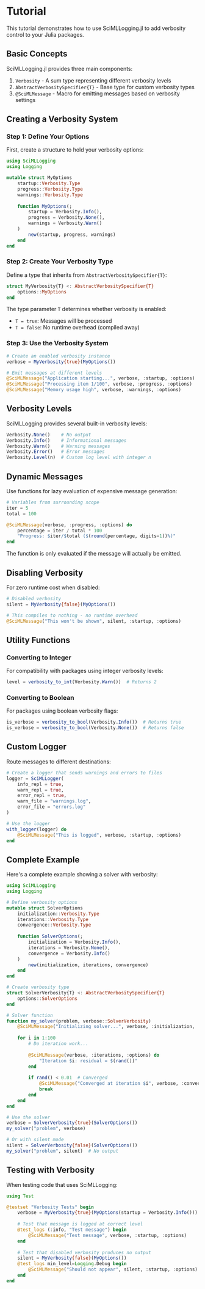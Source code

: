 # Tutorial

This tutorial demonstrates how to use SciMLLogging.jl to add verbosity control to your Julia packages.

## Basic Concepts

SciMLLogging.jl provides three main components:

1. `Verbosity` - A sum type representing different verbosity levels
2. `AbstractVerbositySpecifier{T}` - Base type for custom verbosity types
3. `@SciMLMessage` - Macro for emitting messages based on verbosity settings

## Creating a Verbosity System

### Step 1: Define Your Options

First, create a structure to hold your verbosity options:

```julia
using SciMLLogging
using Logging

mutable struct MyOptions
    startup::Verbosity.Type
    progress::Verbosity.Type
    warnings::Verbosity.Type
    
    function MyOptions(;
        startup = Verbosity.Info(),
        progress = Verbosity.None(),
        warnings = Verbosity.Warn()
    )
        new(startup, progress, warnings)
    end
end
```

### Step 2: Create Your Verbosity Type

Define a type that inherits from `AbstractVerbositySpecifier{T}`:

```julia
struct MyVerbosity{T} <: AbstractVerbositySpecifier{T}
    options::MyOptions
end
```

The type parameter `T` determines whether verbosity is enabled:
- `T = true`: Messages will be processed
- `T = false`: No runtime overhead (compiled away)

### Step 3: Use the Verbosity System

```julia
# Create an enabled verbosity instance
verbose = MyVerbosity{true}(MyOptions())

# Emit messages at different levels
@SciMLMessage("Application starting...", verbose, :startup, :options)
@SciMLMessage("Processing item 1/100", verbose, :progress, :options)
@SciMLMessage("Memory usage high", verbose, :warnings, :options)
```

## Verbosity Levels

SciMLLogging provides several built-in verbosity levels:

```julia
Verbosity.None()    # No output
Verbosity.Info()    # Informational messages
Verbosity.Warn()    # Warning messages
Verbosity.Error()   # Error messages
Verbosity.Level(n)  # Custom log level with integer n
```

## Dynamic Messages

Use functions for lazy evaluation of expensive message generation:

```julia
# Variables from surrounding scope
iter = 5
total = 100

@SciMLMessage(verbose, :progress, :options) do
    percentage = iter / total * 100
    "Progress: $iter/$total ($(round(percentage, digits=1))%)"
end
```

The function is only evaluated if the message will actually be emitted.

## Disabling Verbosity

For zero runtime cost when disabled:

```julia
# Disabled verbosity
silent = MyVerbosity{false}(MyOptions())

# This compiles to nothing - no runtime overhead
@SciMLMessage("This won't be shown", silent, :startup, :options)
```

## Utility Functions

### Converting to Integer

For compatibility with packages using integer verbosity levels:

```julia
level = verbosity_to_int(Verbosity.Warn())  # Returns 2
```

### Converting to Boolean

For packages using boolean verbosity flags:

```julia
is_verbose = verbosity_to_bool(Verbosity.Info())  # Returns true
is_verbose = verbosity_to_bool(Verbosity.None())  # Returns false
```

## Custom Logger

Route messages to different destinations:

```julia
# Create a logger that sends warnings and errors to files
logger = SciMLLogger(
    info_repl = true,
    warn_repl = true,
    error_repl = true,
    warn_file = "warnings.log",
    error_file = "errors.log"
)

# Use the logger
with_logger(logger) do
    @SciMLMessage("This is logged", verbose, :startup, :options)
end
```

## Complete Example

Here's a complete example showing a solver with verbosity:

```julia
using SciMLLogging
using Logging

# Define verbosity options
mutable struct SolverOptions
    initialization::Verbosity.Type
    iterations::Verbosity.Type
    convergence::Verbosity.Type
    
    function SolverOptions(;
        initialization = Verbosity.Info(),
        iterations = Verbosity.None(),
        convergence = Verbosity.Info()
    )
        new(initialization, iterations, convergence)
    end
end

# Create verbosity type
struct SolverVerbosity{T} <: AbstractVerbositySpecifier{T}
    options::SolverOptions
end

# Solver function
function my_solver(problem, verbose::SolverVerbosity)
    @SciMLMessage("Initializing solver...", verbose, :initialization, :options)
    
    for i in 1:100
        # Do iteration work...
        
        @SciMLMessage(verbose, :iterations, :options) do
            "Iteration $i: residual = $(rand())"
        end
        
        if rand() < 0.01  # Converged
            @SciMLMessage("Converged at iteration $i", verbose, :convergence, :options)
            break
        end
    end
end

# Use the solver
verbose = SolverVerbosity{true}(SolverOptions())
my_solver("problem", verbose)

# Or with silent mode
silent = SolverVerbosity{false}(SolverOptions())
my_solver("problem", silent)  # No output
```

## Testing with Verbosity

When testing code that uses SciMLLogging:

```julia
using Test

@testset "Verbosity Tests" begin
    verbose = MyVerbosity{true}(MyOptions(startup = Verbosity.Info()))
    
    # Test that message is logged at correct level
    @test_logs (:info, "Test message") begin
        @SciMLMessage("Test message", verbose, :startup, :options)
    end
    
    # Test that disabled verbosity produces no output
    silent = MyVerbosity{false}(MyOptions())
    @test_logs min_level=Logging.Debug begin
        @SciMLMessage("Should not appear", silent, :startup, :options)
    end
end
```